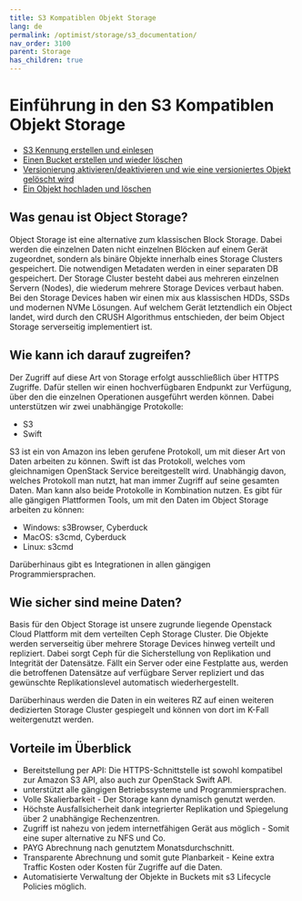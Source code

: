 ```yaml
---
title: S3 Kompatiblen Objekt Storage
lang: de
permalink: /optimist/storage/s3_documentation/
nav_order: 3100
parent: Storage
has_children: true
---
```


Einführung in den S3 Kompatiblen Objekt Storage
=================================================

- [S3 Kennung erstellen und einlesen](./CreateanduseS3credentials/index.de.md)
- [Einen Bucket erstellen und wieder löschen](./CreateAndDeleteBucket/index.de.md)
- [Versionierung aktivieren/deaktivieren und wie eine versioniertes Objekt gelöscht wird](./Versioning/index.de.md)
- [Ein Objekt hochladen und löschen](./UploadAndDeleteObjectDE/index.de.md)

Was genau ist Object Storage?
-----

Object Storage ist eine alternative zum klassischen Block Storage. Dabei werden die einzelnen Daten nicht einzelnen Blöcken auf einem Gerät zugeordnet, sondern als binäre Objekte innerhalb eines Storage Clusters gespeichert. Die notwendigen Metadaten werden in einer separaten DB gespeichert. Der Storage Cluster besteht dabei aus mehreren einzelnen Servern (Nodes), die wiederum mehrere Storage Devices verbaut haben. Bei den Storage Devices haben wir einen mix aus klassischen HDDs, SSDs und modernen NVMe Lösungen. Auf welchem Gerät letztendlich ein Object landet, wird durch den CRUSH Algorithmus entschieden, der beim Object Storage serverseitig implementiert ist.

Wie kann ich darauf zugreifen?
-----

Der Zugriff auf diese Art von Storage erfolgt ausschließlich über HTTPS Zugriffe. Dafür stellen wir einen hochverfügbaren Endpunkt zur Verfügung, über den die einzelnen Operationen ausgeführt werden können.
Dabei unterstützen wir zwei unabhängige Protokolle:

- S3
- Swift

S3 ist ein von Amazon ins leben gerufene Protokoll, um mit dieser Art von Daten arbeiten zu können. Swift ist das Protokoll, welches vom gleichnamigen OpenStack Service bereitgestellt wird. Unabhängig davon, welches Protokoll man nutzt, hat man immer Zugriff auf seine gesamten Daten. Man kann also beide Protokolle in Kombination nutzen. Es gibt für alle gängigen Plattformen Tools, um mit den Daten im Object Storage arbeiten zu können:

- Windows: s3Browser, Cyberduck
- MacOS: s3cmd, Cyberduck
- Linux: s3cmd

Darüberhinaus gibt es Integrationen in allen gängigen Programmiersprachen.

Wie sicher sind meine Daten?
-----

Basis für den Object Storage ist unsere zugrunde liegende Openstack Cloud Plattform mit dem verteilten Ceph Storage Cluster. Die Objekte werden serverseitig über mehrere Storage Devices hinweg verteilt und repliziert.
Dabei sorgt Ceph für die Sicherstellung von Replikation und Integrität der Datensätze. Fällt ein Server oder eine Festplatte aus, werden die betroffenen Datensätze auf verfügbare Server repliziert und das gewünschte Replikationslevel automatisch wiederhergestellt.

Darüberhinaus werden die Daten in ein weiteres RZ auf einen weiteren dedizierten Storage Cluster gespiegelt und können von dort im K-Fall weitergenutzt werden.

Vorteile im Überblick
-----

-  Bereitstellung per API: Die HTTPS-Schnittstelle ist sowohl kompatibel zur Amazon S3 API, also auch zur OpenStack Swift API.
-  unterstützt alle gängigen Betriebssysteme und Programmiersprachen.
-  Volle Skalierbarkeit - Der Storage kann dynamisch genutzt werden.
-  Höchste Ausfallsicherheit dank integrierter Replikation und Spiegelung über 2 unabhängige Rechenzentren.
-  Zugriff ist nahezu von jedem internetfähigen Gerät aus möglich - Somit eine super alternative zu NFS und Co.
-  PAYG Abrechnung nach genutztem Monatsdurchschnitt.
-  Transparente Abrechnung und somit gute Planbarkeit - Keine extra Traffic Kosten oder Kosten für Zugriffe auf die Daten.
-  Automatisierte Verwaltung der Objekte in Buckets mit s3 Lifecycle Policies möglich.
